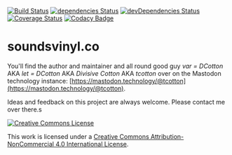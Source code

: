 [![Build Status][ci-img]][ci]
[![dependencies Status](https://david-dm.org/tcotton/soundsvinyl/status.svg)](https://david-dm.org/tcotton/soundsvinyl)
[![devDependencies Status](https://david-dm.org/tcotton/soundsvinyl/dev-status.svg)](https://david-dm.org/tcotton/soundsvinyl?type=dev)
[![Coverage Status](https://coveralls.io/repos/github/TCotton/soundsvinyl/badge.svg?branch=master)](https://coveralls.io/github/TCotton/soundsvinyl?branch=master)
[![Codacy Badge](https://api.codacy.com/project/badge/Grade/cd7f11b5890a4b33bfaee45d239e1668)](https://www.codacy.com/project/TCotton/soundsvinyl/dashboard?utm_source=github.com&amp;utm_medium=referral&amp;utm_content=TCotton/soundsvinyl&amp;utm_campaign=Badge_Grade_Dashboard)

[ci-img]: https://travis-ci.org/TCotton/soundsvinyl.svg
[ci]: https://travis-ci.org/TCotton/soundsvinyl

# soundsvinyl.co

You'll find the author and maintainer and all round good guy _var = DCotton_ AKA _let = DCotton_ AKA _Divisive Cotton_ AKA _tcotton_ over on the Mastodon technology instance: [https://mastodon.technology/@tcotton](https://mastodon.technology/@tcotton). 

Ideas and feedback on this project are always welcome. Please contact me over there.s

<a rel="license" href="http://creativecommons.org/licenses/by-nc/4.0/"><img alt="Creative Commons License" style="border-width:0" src="https://i.creativecommons.org/l/by-nc/4.0/88x31.png" /></a>

This work is licensed under a <a rel="license" href="http://creativecommons.org/licenses/by-nc/4.0/">Creative Commons Attribution-NonCommercial 4.0 International License</a>.
